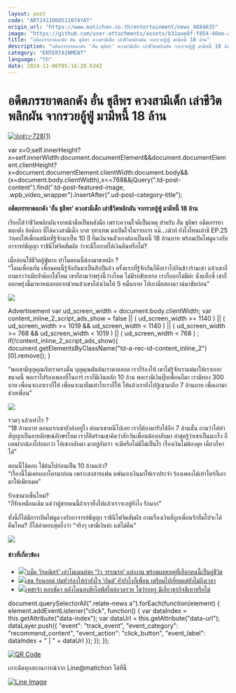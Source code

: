 ```yaml
---
layout: post
code: "ART2411060511074YAT"
origin_url: "https://www.matichon.co.th/entertainment/news_4884635"
image: "https://github.com/user-attachments/assets/b31aae8f-f854-46ee-ab43-f7019c19f306"
title: "อดีตภรรยาตลกดัง อั๋น ชุลีพร ควงสามีเด็ก เล่าชีวิตพลิกผัน จากรวยอู้ฟู่ มามีหนี้ 18 ล้าน"
description: "อดีตภรรยาตลกดัง 'อั๋น ชุลีพร' ควงสามีเด็ก เล่าชีวิตพลิกผัน จากรวยอู้ฟู่ มามีหนี้ 18 ล้าน"
category: "ENTERTAINMENT"
language: "th"
date: 2024-11-06T05:16:28.634Z
---
```


# อดีตภรรยาตลกดัง อั๋น ชุลีพร ควงสามีเด็ก เล่าชีวิตพลิกผัน จากรวยอู้ฟู่ มามีหนี้ 18 ล้าน

[![](https://www.matichon.co.th/wp-content/uploads/2024/11/ปกข่าว-7281-50.jpg "ปกข่าว-728(1)")](https://www.matichon.co.th/wp-content/uploads/2024/11/ปกข่าว-7281-50.jpg)

var x=0;self.innerHeight?x=self.innerWidth:document.documentElement&&document.documentElement.clientHeight?x=document.documentElement.clientWidth:document.body&&(x=document.body.clientWidth),x<=768&&jQuery(".td-post-content").find(".td-post-featured-image, .wpb\_video\_wrapper").insertAfter(".ud-post-category-title");

**อดีตภรรยาตลกดัง ‘อั๋น ชุลีพร’ ควงสามีเด็ก เล่าชีวิตพลิกผัน จากรวยอู้ฟู่ มามีหนี้ 18 ล้าน**

เรียกได้ว่าชีวิตพลิกผันจากหน้ามือเป็นหลังมือ เพราะความใจดีเป็นเหตุ สำหรับ อั๋น ชุลีพร อดีตภรรยาตลกดัง ล้อต๊อก ที่ได้ควงสามีเด็ก บาส จุฑาเทพ มาเปิดใจในรายการ แม๊…เม้าท์ ยังไงไหนเล่าซิ EP.25 ว่าเคยให้เพื่อนสนิทที่รู้จักมาเป็น 10 ปี ยืมเงินจนตัวเองต้องเป็นหนี้ 18 ล้านบาท พร้อมเปิดไพ่ดูดวงกับอาจารย์ชัญญา ราชินีไพ่จิตสัมผัส ว่าจะมีโอกาสได้เงินคืนหรือไม่?

เมื่อก่อนใช้ชีวิตอู้ฟู่มาก ทำไมตอนนี้ต้องมาขายผัก ?  
“โดนเพื่อนกัน เพื่อนคนนี้รู้จักกันมาเป็นสิบปีแล้ว ครั้งแรกที่รู้จักกันก็คือเราไปกินข้าวร้านเขา แล้วเขาก็ถามเราว่าเมียป๋าต๊อกใช่ไหม เขาก็ถามว่าพรุ่งนี้ว่างไหม ไม่มีรถขับเหรอ เราก็บอกไม่มีค่ะ นั่งแท็กซี่ เขาก็บอกพรุ่งนี้มาหาหน่อยอยากช่วยแล้วเขาก็ส่งเงินให้ 5 หมื่นบาท ไปเอามือสองดาวน์มาขับก่อน”

![](https://www.matichon.co.th/wp-content/uploads/2024/11/137027.jpg)

Advertisement var ud\_screen\_width = document.body.clientWidth; var content\_inline\_2\_script\_ads\_show = false || ( ud\_screen\_width >= 1140 ) || ( ud\_screen\_width >= 1019 && ud\_screen\_width < 1140 ) || ( ud\_screen\_width >= 768 && ud\_screen\_width < 1019 ) || ( ud\_screen\_width < 768 ) ; if(!content\_inline\_2\_script\_ads\_show){ document.getElementsByClassName("td-a-rec-id-content\_inline\_2")\[0\].remove(); }

“พอเขามีบุญคุณกับเราตรงนั้น บุญคุณมันล้นเรามาตลอด เราก็ร้องไห้ เขาไม่รู้จักเราแต่มาให้เราเยอะขนาดนี้ พอเราไปร้องเพลงที่โนอาร์ เราก็มีเงินหลัก 10 ล้าน พอเรามีเงินปุ๊บเพื่อนก็มา เรามีทอง 300 บาท เพื่อนจะเอาเราก็ให้ เพื่อนจะมายืมเท่าไรเราก็ให้ ให้แล้วเรายังไปกู้เขามาอีก 7 ล้านบาท เพื่อเอามาช่วยเพื่อน”

![](https://www.matichon.co.th/wp-content/uploads/2024/11/137023.jpg)

รวมๆ แล้วเท่าไร ?  
“18 ล้านบาท ตอนแรกเขายังส่งอยู่ไง ต่อมาเขาหนีไปเลย เราก็ต้องมารับใช้อีก 7 ล้านนั้น ถามว่าได้ทำสัญญาเป็นลายลักษณ์อักษรไหม เราก็ยึดร้านเขาคิดว่าสักวันเพื่อนต้องกลับมา ล่าสุดรู้ว่าเขาเป็นมะเร็ง ก็เลยฝากน้องไปบอกว่า ให้เขากลับมา มาอยู่กับเรา จะมีหรือไม่มีไม่เป็นไร เรื่องเงินไม่ต้องคุย เดี๋ยวก็หาได้”

ตอนนี้ใช้ดอก ใช้ต้นไปก่อนเป็น 10 ล้านแล้ว?  
“เรื่องนี้ไม่เคยบอกใครมาก่อน เพราะสงสารแฟน แฟนเอาเงินมาให้เราประจำ ร้องเพลงได้เท่าไหร่ก็เอามาให้เมียหมด”

รักเขามากขึ้นไหม?  
“ก็รักเหมือนเดิม แต่ว่าผู้ชายคนนี้ถ้าเราทิ้งไปแล้วเราจะอยู่ยังไง รักมาก”

ทั้งนี้ก็ได้มีการเปิดไพ่ดูดวงกับอาจารย์ชัญญา ราชินีไพ่จิตสัมผัส ถามเรื่องเงินที่ถูกเพื่อนรักยืมไปจะได้คืนไหม? ก็ได้คำตอบสุดอึ้งว่า “จริงๆ เขามีเงินค่ะ แต่ไม่คืน”

![](https://www.matichon.co.th/wp-content/uploads/2024/11/137030.jpg)

#### ข่าวที่เกี่ยวข้อง

*   [![](https://www.matichon.co.th/wp-content/uploads/2024/11/cats7.jpg)‘แม็ค วีรคณิศร์’ เล่าโมเมนต์ขอ ‘วิว วรรณรท’ แต่งงาน พร้อมเผยเหตุที่เลือกคนนี้เป็นคู่ชีวิต](https://www.matichon.co.th/entertainment/news_4884365)
*   [![](https://www.matichon.co.th/wp-content/uploads/2024/11/เชนนอย54.jpg)เชน รับนอยด์ ปมทัวร์ลงให้กำลังใจ ‘กันต์’ ย้ำยังไงก็เพื่อน เตรียมไปเยี่ยมแต่ยังไม่ถึงเวลา](https://www.matichon.co.th/entertainment/news_4884363)
*   [![](https://www.matichon.co.th/wp-content/uploads/2024/11/aaa131.jpg)เพชรจ้า ตอบชัดๆ หลังโดนสงสัยไลฟ์สไตล์อวดรวย โชว์รถหรู มีเอี่ยวธุรกิจสีเทาหรือไม่](https://www.matichon.co.th/entertainment/thai-entertainment/news_4884146)

document.querySelectorAll(".relate-news a").forEach(function(element) { element.addEventListener("click", function() { var dataIndex = this.getAttribute("data-index"); var dataUrl = this.getAttribute("data-url"); dataLayer.push({ "event": "track\_event", "event\_category": "recommend\_content", "event\_action": "click\_button", "event\_label": dataIndex + " | " + dataUrl }); }); });

[![QR Code](https://www.matichon.co.th/wp-content/uploads/2023/07/wob1371z.jpg)](https://lin.ee/ht0nDxX)

เกาะติดทุกสถานการณ์จาก Line@matichon ได้ที่นี่

[![Line Image](https://www.matichon.co.th/wp-content/uploads/2023/07/th.png)](https://lin.ee/ht0nDxX)